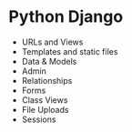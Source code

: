 # Python Django
- URLs and Views
- Templates and static files
- Data & Models
- Admin
- Relationships
- Forms
- Class Views
- File Uploads
- Sessions
